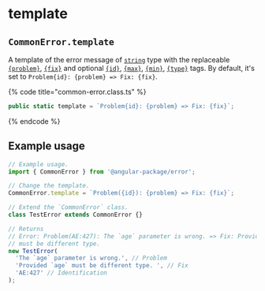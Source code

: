 # template

## `CommonError.template`

A template of the error message of [`string`](https://developer.mozilla.org/en-US/docs/Web/JavaScript/Reference/Global\_Objects/String) type with the replaceable [`{problem}`](../../constructor.md#problem), [`{fix}`](../../constructor.md#fix) and optional [`{id}`](../../constructor.md#id), [`{max}`](../../constructor.md#max), [`{min}`](../../constructor.md#min), [`{type}`](../../constructor.md#type) tags. By default, it's set to `Problem{id}: {problem} => Fix: {fix}`.

{% code title="common-error.class.ts" %}
```typescript
public static template = `Problem{id}: {problem} => Fix: {fix}`;
```
{% endcode %}

## Example usage

```typescript
// Example usage.
import { CommonError } from '@angular-package/error'; 

// Change the template.
CommonError.template = `Problem({id}): {problem} => Fix: {fix}`;

// Extend the `CommonError` class.
class TestError extends CommonError {}

// Returns
// Error: Problem(AE:427): The `age` parameter is wrong. => Fix: Provided `age`
// must be different type. 
new TestError(
  'The `age` parameter is wrong.', // Problem
  'Provided `age` must be different type. ', // Fix
  'AE:427' // Identification
);
```
